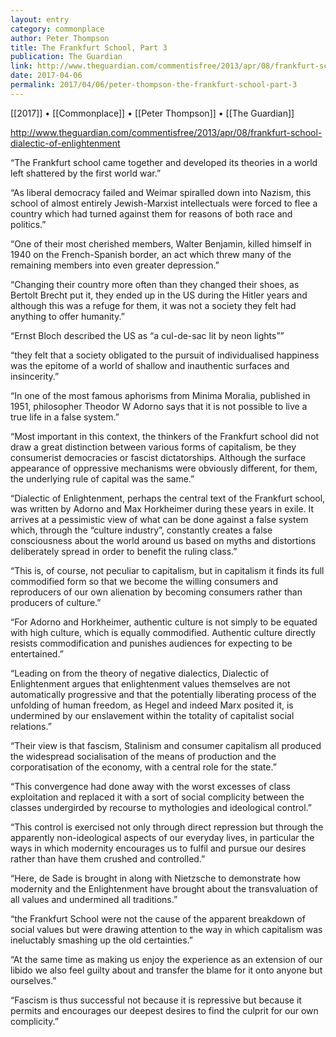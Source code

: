 ```yaml
---
layout: entry
category: commonplace
author: Peter Thompson
title: The Frankfurt School, Part 3
publication: The Guardian
link: http://www.theguardian.com/commentisfree/2013/apr/08/frankfurt-school-dialectic-of-enlightenment
date: 2017-04-06
permalink: 2017/04/06/peter-thompson-the-frankfurt-school-part-3
---
```


[[2017]] • [[Commonplace]] • [[Peter Thompson]] • [[The Guardian]] 

http://www.theguardian.com/commentisfree/2013/apr/08/frankfurt-school-dialectic-of-enlightenment

“The Frankfurt school came together and developed its theories in a world left shattered by the first world war.”

“As liberal democracy failed and Weimar spiralled down into Nazism, this school of almost entirely Jewish-Marxist intellectuals were forced to flee a country which had turned against them for reasons of both race and politics.”

“One of their most cherished members, Walter Benjamin, killed himself in 1940 on the French-Spanish border, an act which threw many of the remaining members into even greater depression.”

“Changing their country more often than they changed their shoes, as Bertolt Brecht put it, they ended up in the US during the Hitler years and although this was a refuge for them, it was not a society they felt had anything to offer humanity.”

“Ernst Bloch described the US as “a cul-de-sac lit by neon lights””

“they felt that a society obligated to the pursuit of individualised happiness was the epitome of a world of shallow and inauthentic surfaces and insincerity.”

“In one of the most famous aphorisms from Minima Moralia, published in 1951, philosopher Theodor W Adorno says that it is not possible to live a true life in a false system.”

“Most important in this context, the thinkers of the Frankfurt school did not draw a great distinction between various forms of capitalism, be they consumerist democracies or fascist dictatorships. Although the surface appearance of oppressive mechanisms were obviously different, for them, the underlying rule of capital was the same.”

“Dialectic of Enlightenment, perhaps the central text of the Frankfurt school, was written by Adorno and Max Horkheimer during these years in exile. It arrives at a pessimistic view of what can be done against a false system which, through the “culture industry”, constantly creates a false consciousness about the world around us based on myths and distortions deliberately spread in order to benefit the ruling class.”

“This is, of course, not peculiar to capitalism, but in capitalism it finds its full commodified form so that we become the willing consumers and reproducers of our own alienation by becoming consumers rather than producers of culture.”

“For Adorno and Horkheimer, authentic culture is not simply to be equated with high culture, which is equally commodified. Authentic culture directly resists commodification and punishes audiences for expecting to be entertained.”

“Leading on from the theory of negative dialectics, Dialectic of Enlightenment argues that enlightenment values themselves are not automatically progressive and that the potentially liberating process of the unfolding of human freedom, as Hegel and indeed Marx posited it, is undermined by our enslavement within the totality of capitalist social relations.”

“Their view is that fascism, Stalinism and consumer capitalism all produced the widespread socialisation of the means of production and the corporatisation of the economy, with a central role for the state.”

“This convergence had done away with the worst excesses of class exploitation and replaced it with a sort of social complicity between the classes undergirded by recourse to mythologies and ideological control.”

“This control is exercised not only through direct repression but through the apparently non-ideological aspects of our everyday lives, in particular the ways in which modernity encourages us to fulfil and pursue our desires rather than have them crushed and controlled.”

“Here, de Sade is brought in along with Nietzsche to demonstrate how modernity and the Enlightenment have brought about the transvaluation of all values and undermined all traditions.”

“the Frankfurt School were not the cause of the apparent breakdown of social values but were drawing attention to the way in which capitalism was ineluctably smashing up the old certainties.”

“At the same time as making us enjoy the experience as an extension of our libido we also feel guilty about and transfer the blame for it onto anyone but ourselves.”

“Fascism is thus successful not because it is repressive but because it permits and encourages our deepest desires to find the culprit for our own complicity.”

